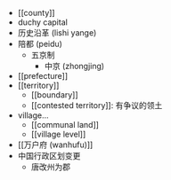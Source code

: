 - [[county]]
- duchy capital
- 历史沿革 (lishi yange)
- 陪都 (peidu)
    - 五京制
        - 中京 (zhongjing)
- [[prefecture]]
- [[territory]]
    - [[boundary]]
    - [[contested territory]]: 有争议的领土
- village...
    - [[communal land]]
    - [[village level]]
- [[万户府 (wanhufu)]]
- 中国行政区划变更
    - 唐改州为郡
